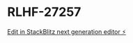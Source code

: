 # RLHF-27257

[Edit in StackBlitz next generation editor ⚡️](https://stackblitz.com/~/github.com/meghaapunniya/RLHF-27257)